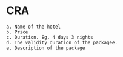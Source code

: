 # CRA
    a. Name of the hotel
    b. Price
    c. Duration. Eg. 4 days 3 nights
    d. The validity duration of the packagee.
    e. Description of the package
